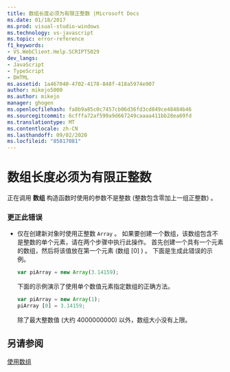 ```yaml
---
title: 数组长度必须为有限正整数 |Microsoft Docs
ms.date: 01/18/2017
ms.prod: visual-studio-windows
ms.technology: vs-javascript
ms.topic: error-reference
f1_keywords:
- VS.WebClient.Help.SCRIPT5029
dev_langs:
- JavaScript
- TypeScript
- DHTML
ms.assetid: 1a467040-4702-4178-848f-418a5974e907
author: mikejo5000
ms.author: mikejo
manager: ghogen
ms.openlocfilehash: fa8b9a85c0c7457cb06d36fd3cd849ce48484b46
ms.sourcegitcommit: 6cfffa72af599a9d667249caaaa411bb28ea69fd
ms.translationtype: MT
ms.contentlocale: zh-CN
ms.lasthandoff: 09/02/2020
ms.locfileid: "85817081"
---
```

# <a name="array-length-must-be-a-finite-positive-integer"></a>数组长度必须为有限正整数
正在调用 **数组** 构造函数时使用的参数不是整数 (整数包含零加上一组正整数) 。  
  
### <a name="to-correct-this-error"></a>更正此错误  
  
- 仅在创建新对象时使用正整数 `Array` 。 如果要创建一个数组，该数组包含不是整数的单个元素，请在两个步骤中执行此操作。 首先创建一个具有一个元素的数组，然后将该值放在第一个元素 (数组 [0] ) 。 下面是生成此错误的示例。  
  
    ```JavaScript  
    var piArray = new Array(3.14159);  
    ```  
  
     下面的示例演示了使用单个数值元素指定数组的正确方法。  
  
    ```JavaScript  
    var piArray = new Array(1);  
    piArray [0] = 3.14159;  
    ```  
  
     除了最大整数值 (大约 4000000000) 以外，数组大小没有上限。  
  
## <a name="see-also"></a>另请参阅  
 [使用数组](../../javascript/advanced/using-arrays-javascript.md)